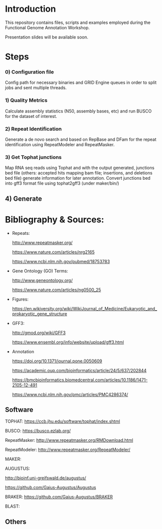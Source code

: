 # Introduction
This repository contains files, scripts and examples employed during the Functional Genome Annotation Workshop.

Presentation slides will be available soon. 

# Steps
### 0) Configuration file

Config path for necessary binaries and GRID Engine queues in order to split jobs and sent multiple threads.

### 1) Quality Metrics

Calculate assembly statistics (N50, assembly bases, etc) and run BUSCO for the dataset of interest.

### 2) Repeat Identification

Generate a de novo search and based on RepBase and DFam for the repeat identification using RepeatModeler and RepeatMasker.

### 3) Get Tophat junctions

Map RNA seq reads using Tophat and with the output generated, junctions bed file (others: accepted hits mapping bam file; insertions, and deletions bed file) generate information for later annotation. Convert junctions bed into gff3 format file using tophat2gff3 (under maker/bin/)

## 4) Generate



# Bibliography & Sources:
- Repeats: 

	http://www.repeatmasker.org/
	
	https://www.nature.com/articles/nrg2165

	https://www.ncbi.nlm.nih.gov/pubmed/18753783


- Gene Ontology (GO) Terms:

	http://www.geneontology.org/
	
	https://www.nature.com/articles/ng0500_25


- Figures:

	https://en.wikiversity.org/wiki/WikiJournal_of_Medicine/Eukaryotic_and_prokaryotic_gene_structure


- GFF3: 
	
	http://gmod.org/wiki/GFF3
	
	https://www.ensembl.org/info/website/upload/gff3.html 
	
- Annotation
	
	https://doi.org/10.1371/journal.pone.0050609
	
	https://academic.oup.com/bioinformatics/article/24/5/637/202844
	
	https://bmcbioinformatics.biomedcentral.com/articles/10.1186/1471-2105-12-491
	
	https://www.ncbi.nlm.nih.gov/pmc/articles/PMC4286374/
		


## Software
TOPHAT: 
https://ccb.jhu.edu/software/tophat/index.shtml

BUSCO: 
https://busco.ezlab.org/

RepeatMasker: 
http://www.repeatmasker.org/RMDownload.html

RepeatModeler: 
http://www.repeatmasker.org/RepeatModeler/

MAKER: 



AUGUSTUS:

http://bioinf.uni-greifswald.de/augustus/

https://github.com/Gaius-Augustus/Augustus

BRAKER:
https://github.com/Gaius-Augustus/BRAKER

BLAST:


## Others




